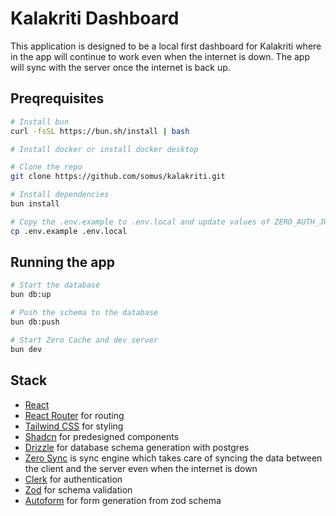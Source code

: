 # Kalakriti Dashboard

This application is designed to be a local first dashboard for Kalakriti where in the app will continue to work even when the internet is down. The app will sync with the server once the internet is back up.

## Preqrequisites

```bash
# Install bun
curl -fsSL https://bun.sh/install | bash

# Install docker or install docker desktop

# Clone the repo
git clone https://github.com/somus/kalakriti.git

# Install dependencies
bun install

# Copy the .env.example to .env.local and update values of ZERO_AUTH_JWKS_URL and VITE_CLERK_PUBLISHABLE_KEY
cp .env.example .env.local
```

## Running the app

```bash
# Start the database
bun db:up

# Push the schema to the database
bun db:push

# Start Zero Cache and dev server
bun dev
```

## Stack

- [React](https://react.dev/)
- [React Router](https://reactrouter.com/start/declarative/installation) for routing
- [Tailwind CSS](https://tailwindcss.com/) for styling
- [Shadcn](https://shadcn.com/) for predesigned components
- [Drizzle](https://orm.drizzle.team/docs/overview) for database schema generation with postgres
- [Zero Sync](https://zero.rocicorp.dev/) is sync engine which takes care of syncing the data between the client and the server even when the internet is down
- [Clerk](https://clerk.com/docs/quickstarts/react) for authentication
- [Zod](https://zod.dev/) for schema validation
- [Autoform](https://autoform.vantezzen.io/docs) for form generation from zod schema
